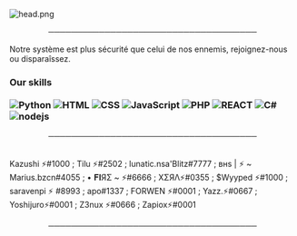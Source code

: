 ![head.png](https://i.imgur.com/5e02Adt.png)

<p align="center">
─────────────────────────────────────
</p>

Notre système est plus sécurité que celui de nos ennemis, rejoignez-nous ou disparaîssez.

### Our skills <br/> <br/>  ![Python](https://img.shields.io/badge/-Python-0077B5?style=flat&logoColor=white&logo=python) ![HTML](https://img.shields.io/badge/-HTML-ff0d00?style=flat&logoColor=white&logo=html5) ![CSS](https://img.shields.io/badge/-CSS-196eff?style=flat&logoColor=white&logo=css3) ![JavaScript](https://camo.githubusercontent.com/4fdfb0cf06c96ca8a5ab446e39e0518bb0ad5380a284c2e7bb9e3d23c34f9626/68747470733a2f2f696d672e736869656c64732e696f2f62616467652f2d4a6176617363726970742d4646454530303f7374796c653d666c61742d737175617265266c6f676f3d6a617661736372697074266c6f676f436f6c6f723d626c61636b) ![PHP](https://img.shields.io/badge/-PHP-FFB120?style=flat-square&logo=php&logoColor=white) ![REACT](https://img.shields.io/badge/-React-45B8D8?style=flat-square&logo=react&logoColor=white) ![C#](https://img.shields.io/badge/-C%20Sharp-44CF90?style=flat-square&logo=c%20sharp&logoColor=white) ![nodejs](https://img.shields.io/badge/-NodeJS-43853D?style=flat-square&logo=Node.js&logoColor=white)

<p align="center">
─────────────────────────────────────
</p
  ### Our team <br/> <br/>
  Kazushi ⚡#1000 ; Tilu ⚡#2502 ; lunatic.nsa'Blitz#7777 ; внѕ | ⚡ ~ Marius.bzcn#4055 ; • 𝐅𝐈ЯΣ ~ ⚡#6666 ; XΣЯΛ⚡#0355 ; $Wyyped ⚡#1000 ; saravenpi ⚡
#8993 ; apo#1337 ; FORWEN ⚡#0001 ; Yazz.⚡#0667 ; Yoshijuro⚡#0001 ; Z3nux ⚡#0666 ; Zapiox⚡#0001
  
<p align="center">
─────────────────────────────────────
</p
